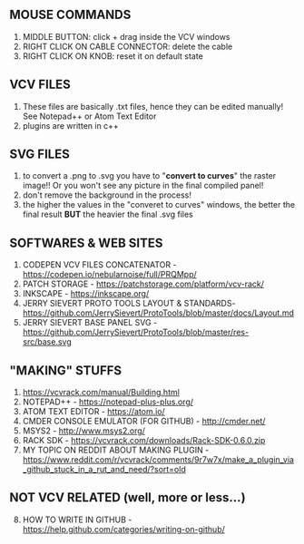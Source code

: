 ## MOUSE COMMANDS
1. MIDDLE BUTTON: click + drag inside the VCV windows
2. RIGHT CLICK ON CABLE CONNECTOR: delete the cable
3. RIGHT CLICK ON KNOB: reset it on default state


## VCV FILES
1. These files are basically .txt files, hence they can be edited manually! See Notepad++ or Atom Text Editor
2. plugins are written in c++


## SVG FILES
1. to convert a .png to .svg you have to "**convert to curves**" the raster image!! Or you won't see any picture in the final compiled panel!
2. don't remove the background in the process!
3. the higher the values in the "converet to curves" windows, the better the final result **BUT** the heavier the final .svg files


## SOFTWARES & WEB SITES
1. CODEPEN VCV FILES CONCATENATOR - https://codepen.io/nebularnoise/full/PRQMpp/
2. PATCH STORAGE - https://patchstorage.com/platform/vcv-rack/
3. INKSCAPE - https://inkscape.org/
4. JERRY SIEVERT PROTO TOOLS LAYOUT & STANDARDS- https://github.com/JerrySievert/ProtoTools/blob/master/docs/Layout.md
5. JERRY SIEVERT BASE PANEL SVG - https://github.com/JerrySievert/ProtoTools/blob/master/res-src/base.svg


## "MAKING" STUFFS
1. https://vcvrack.com/manual/Building.html
2. NOTEPAD++ - https://notepad-plus-plus.org/
3. ATOM TEXT EDITOR - https://atom.io/
4. CMDER CONSOLE EMULATOR (FOR GITHUB) - http://cmder.net/
5. MSYS2 - http://www.msys2.org/
6. RACK SDK - https://vcvrack.com/downloads/Rack-SDK-0.6.0.zip
7. MY TOPIC ON REDDIT ABOUT MAKING PLUGIN - https://www.reddit.com/r/vcvrack/comments/9r7w7x/make_a_plugin_via_github_stuck_in_a_rut_and_need/?sort=old


## NOT VCV RELATED (well, more or less...)
8. HOW TO WRITE IN GITHUB - https://help.github.com/categories/writing-on-github/

